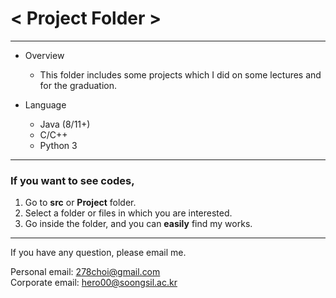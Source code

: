 # < Project Folder >
<hr/>

* Overview   
  + This folder includes some projects which I did on some lectures and for the graduation.

* Language   
  + Java (8/11+)
  + C/C++
  + Python 3
<hr/>

### If you want to see codes,   

1. Go to __src__ or __Project__ folder.
2. Select a folder or files in which you are interested.
3. Go inside the folder, and you can __easily__ find my works.
<hr/>

If you have any question, please email me.

Personal email: <278choi@gmail.com>   
Corporate email: <hero00@soongsil.ac.kr>   
